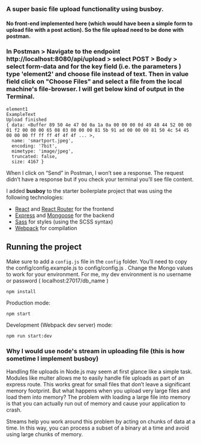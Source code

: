 ### A super basic file upload functionality using busboy.

#### No front-end implemented here (which would have been a simple form to upload file with a post action). So the file upload need to be done with postman.

### In Postman > Navigate to the endpoint http://localhost:8080/api/upload  > select POST > Body > select form-data and for the key field (i.e. the parameters ) type 'element2' and choose file instead of text. Then in value field click on "Choose Files" and select a file from the local machine's file-browser. I will get below kind of output in the Terminal.


```
element1
ExampleText
Upload finished
{ data: <Buffer 89 50 4e 47 0d 0a 1a 0a 00 00 00 0d 49 48 44 52 00 00 01 f2 00 00 00 65 08 03 00 00 00 81 5b 91 ad 00 00 00 81 50 4c 54 45 00 00 00 ff ff ff 4f 4f 4f ... >,
  name: 'smartport.jpeg',
  encoding: '7bit',
  mimetype: 'image/jpeg',
  truncated: false,
  size: 4167 }

```
When I click on “Send” in Postman, I won’t see a response. The request didn’t have a response but if you check your terminal you’ll see file content.

I added **busboy** to the starter boilerplate project that was using the following technologies:
- [React](https://facebook.github.io/react/) and [React Router](https://reacttraining.com/react-router/) for the frontend
- [Express](http://expressjs.com/) and [Mongoose](http://mongoosejs.com/) for the backend
- [Sass](http://sass-lang.com/) for styles (using the SCSS syntax)
- [Webpack](https://webpack.github.io/) for compilation


## Running the project

Make sure to add a `config.js` file in the `config` folder.  You’ll need to copy the config/config.example.js to config/config.js . Change the Mongo values to work for your environment. For me, my dev environment is no username or password ( localhost:27017/db_name )

```shell
npm install
```
Production mode:

```shell
npm start
```

Development (Webpack dev server) mode:

```shell
npm run start:dev
```

### Why I would use node's stream in uploading file (this is how sometime I implement busboy)

Handling file uploads in Node.js may seem at first glance like a simple task. Modules like multer allows me to easily handle file uploads as part of an express route. This works great for small files that don’t leave a significant memory footprint. But what happens when you upload very large files and load them into memory? The problem with loading a large file into memory is that you can actually run out of memory and cause your application to crash.

Streams help you work around this problem by acting on chunks of data at a time. In this way, you can process a subset of a binary at a time and avoid using large chunks of memory.